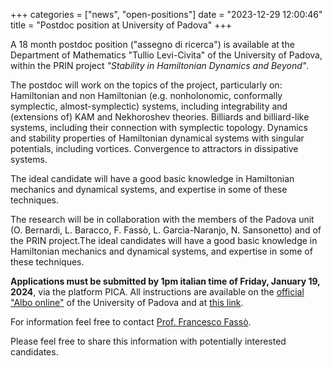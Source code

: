 +++
categories = ["news", "open-positions"]
date = "2023-12-29 12:00:46"
title = "Postdoc position at University of Padova"
+++

A 18 month postdoc position ("assegno di ricerca") is available at the 
Department of Mathematics "Tullio Levi-Civita" of the University of Padova, within the PRIN project *"Stability in Hamiltonian Dynamics and
Beyond"*.

The postdoc will work on the topics of the project, particularly on:
Hamiltonian and non Hamiltonian (e.g. nonholonomic, conformally
symplectic, almost-symplectic) systems, including integrability and
(extensions of) KAM and Nekhoroshev theories. Billiards and
billiard-like systems, including their connection with symplectic
topology. Dynamics and stability properties of Hamiltonian dynamical
systems with singular potentials, including vortices. Convergence to
attractors in dissipative systems.

The ideal candidate will have a good basic knowledge in Hamiltonian
mechanics and dynamical systems, and expertise in some of these techniques.

The research will be in collaboration with the members of the Padova
unit (O. Bernardi, L. Baracco, F. Fassò, L. Garcìa-Naranjo, N.
Sansonetto) and of the PRIN project.The ideal candidates will have a
good basic knowledge in Hamiltonian mechanics and dynamical systems, and
expertise in some of these techniques.

**Applications must be submitted by 1pm italian time of Friday, January
19, 2024**, via the platform PICA. All instructions are available on the
[official "Albo online"](https://www.unipd.it/albo-on-line) of the University of Padova 
and at [this link](https://www.math.unipd.it/news/bando-n-22-2023-per-n-1-assegno-di-ricerca-stabilita-in-sistemi-hamiltoniani-e-oltre/).

For information feel free to contact [Prof. Francesco Fassò](fasso@math.unipd.it).

Please feel free to share this information with potentially interested
candidates.

